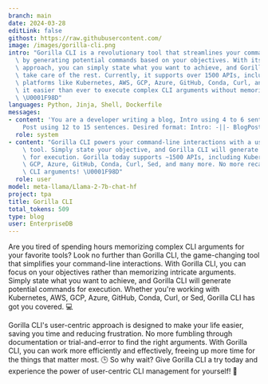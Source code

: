 ```yaml
---
branch: main
date: 2024-03-28
editLink: false
githost: https://raw.githubusercontent.com/
image: /images/gorilla-cli.png
intro: "Gorilla CLI is a revolutionary tool that streamlines your command-line interactions\
  \ by generating potential commands based on your objectives. With its user-centric\
  \ approach, you can simply state what you want to achieve, and Gorilla CLI will\
  \ take care of the rest. Currently, it supports over 1500 APIs, including popular\
  \ platforms like Kubernetes, AWS, GCP, Azure, GitHub, Conda, Curl, and Sed, making\
  \ it easier than ever to execute complex CLI arguments without memorizing them.\
  \ \U0001F98D"
languages: Python, Jinja, Shell, Dockerfile
messages:
- content: 'You are a developer writing a blog, Intro using 4 to 6 sentences, Blog
    Post using 12 to 15 sentences. Desired format: Intro: -||- BlogPost: -||-'
  role: system
- content: "Gorilla CLI powers your command-line interactions with a user-centric\
    \ tool. Simply state your objective, and Gorilla CLI will generate potential commands\
    \ for execution. Gorilla today supports ~1500 APIs, including Kubernetes, AWS,\
    \ GCP, Azure, GitHub, Conda, Curl, Sed, and many more. No more recalling intricate\
    \ CLI arguments! \U0001F98D"
  role: user
model: meta-llama/Llama-2-7b-chat-hf
project: tpa
title: Gorilla CLI
total_tokens: 509
type: blog
user: EnterpriseDB
---
```

<script setup>
 import ArticleItem from '/components/ArticleItem.vue';
</script>
<ArticleItem :frontmatter="$frontmatter"/>
Are you tired of spending hours memorizing complex CLI arguments for your favorite tools? Look no further than Gorilla CLI, the game-changing tool that simplifies your command-line interactions. With Gorilla CLI, you can focus on your objectives rather than memorizing intricate arguments. Simply state what you want to achieve, and Gorilla CLI will generate potential commands for execution. Whether you're working with Kubernetes, AWS, GCP, Azure, GitHub, Conda, Curl, or Sed, Gorilla CLI has got you covered. 💻

Gorilla CLI's user-centric approach is designed to make your life easier, saving you time and reducing frustration. No more fumbling through documentation or trial-and-error to find the right arguments. With Gorilla CLI, you can work more efficiently and effectively, freeing up more time for the things that matter most. 🕒 So why wait? Give Gorilla CLI a try today and experience the power of user-centric CLI management for yourself! 🚀
